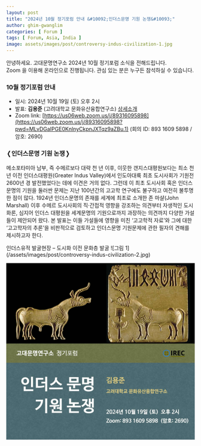 ```yaml
---
layout: post
title: "2024년 10월 정기포럼 안내 &#10092;인더스문명 기원 논쟁&#10093;"
author: ghim-gwanglim
categories: [ Forum ]
tags: [ Forum, Asia, India ]
image: assets/images/post/controversy-indus-civilization-1.jpg
---
```


안녕하세요. 고대문명연구소 2024년 10월 정기포럼 소식을 전해드립니다.<br> 
Zoom 을 이용해 온라인으로 진행됩니다. 관심 있는 분은 누구든 참석하실 수 있습니다.


### 10월 정기포럼 안내

- 일시: 2024년 10월 19일 (토) 오후 2시
- 발표: __김용준__ (고려대학교 문화유산융합연구소) [상세소개](/author-yjkim)
- Zoom link: [https://us06web.zoom.us/j/89316095898](https://us06web.zoom.us/j/89316095898?pwd=MLvDGaIPGE0KnlnyCkpnJXTqz9aZBu.1)
  (회의 ID: 893 1609 5898 / 암호: 2690)


### &#10092;인더스문명 기원 논쟁&#10093;

메소포타미아 남부, 즉 수메르보다 대략 천 년 이후, 이웃한 갠지스대평원보다는 최소 천 년 이전 인더스대평원(Greater Indus Valley)에서 인도아대륙 최초 도시사회가 기원전 2600년 경 발전했었다는 데에 이견은 거의 없다. 그런데 이 최초 도시사회 혹은 인더스문명의 기원을 둘러싼 문제는 지난 100년간의 고고학 연구에도 불구하고 여전히 불투명한 점이 많다. 1924년 인더스문명의 존재를 세계에 최초로 소개한 존 마샬(John Marshall) 이후 수메르 도시사회의 직·간접적 영향을 강조하는 의견부터 자생적인 도시화론, 심지어 인더스 대평원을 세계문명의 기원으로까지 과장하는 의견까지 다양한 가설들이 제안되어 왔다. 본 발표는 이들 가설들에 영향을 미친 ‘고고학적 자료’와 그에 대한 ‘고고학자의 추론’을 비판적으로 검토하고 인더스문명 기원문제에 관한 필자의 견해를 제시하고자 한다.

<span class="text-muted">
인더스유적 발굴현장 – 도시화 이전 문화층 발굴
</span>
![그림 1](/assets/images/post/controversy-indus-civilization-2.jpg)


![](/assets/images/post/irec-seminar-poster-2024-10.jpg)
